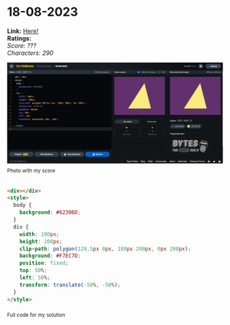 # 18-08-2023

**Link:** [Here!](https://cssbattle.dev/play/Q3bvkfyJgIHTqYWlLzXQ)
<br>
**Ratings:**
<br>
*Score: ???*
<br>
*Characters: 290*

![18-08-2023](/daily-targets/08-2023/18-08-2023/18-08-2023-solution.png)
<sub>Photo with my score</sub>
<br>
<br>

```html
<div></div>
<style>
  body {
    background: #62306D;
  }
  div {
    width: 180px;
    height: 200px;
    clip-path: polygon(128.5px 0px, 180px 200px, 0px 200px);
    background: #F7EC7D;
    position: fixed;
    top: 50%;
    left: 50%;
    transform: translate(-50%, -50%);
  }
</style>

```
<sub>Full code for my solution</sub>
